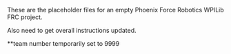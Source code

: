 These are the placeholder files for an empty Phoenix Force Robotics WPILib FRC project.

Also need to get overall instructions updated.

**team number temporarily set to 9999